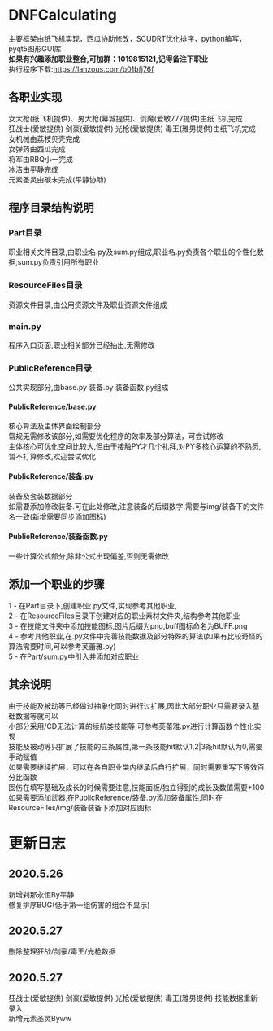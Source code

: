 # DNFCalculating
  主要框架由纸飞机实现，西瓜协助修改，SCUDRT优化排序，python编写，pyqt5图形GUI库<br>
  <b>如果有兴趣添加职业整合,可加群：1019815121,记得备注下职业</b><br>
  执行程序下载:https://lanzous.com/b01bfj76f

## 各职业实现
  女大枪(纸飞机提供)、男大枪(幕城提供)、剑魔(爱敏777提供)由纸飞机完成<br>
  狂战士(爱敏提供) 剑豪(爱敏提供) 光枪(爱敏提供) 毒王(雅男提供)由纸飞机完成<br>
  女机械由荔枝贝壳完成<br>
  女弹药由西瓜完成<br>
  将军由RBQ小一完成<br>
  冰洁由平静完成<br>
  元素圣灵由碳末完成(平静协助)<br>
  
## 程序目录结构说明
### Part目录
  职业相关文件目录,由职业名.py及sum.py组成,职业名.py负责各个职业的个性化数据,sum.py负责引用所有职业<br>

### ResourceFiles目录
  资源文件目录,由公用资源文件及职业资源文件组成<br>
  
### main.py
  程序入口页面,职业相关部分已经抽出,无需修改<br>
  
### PublicReference目录
  公共实现部分,由base.py 装备.py 装备函数.py组成
  
#### PublicReference/base.py
  核心算法及主体界面绘制部分<br>
  常规无需修改该部分,如需要优化程序的效率及部分算法，可尝试修改<br>
  主体核心可优化空间比较大,但由于接触PY才几个礼拜,对PY多核心运算的不熟悉,暂不打算修改,欢迎尝试优化

#### PublicReference/装备.py
  装备及套装数据部分<br>
  如需要添加修改装备.可在此处修改,注意装备的后缀数字,需要与img/装备下的文件名一致(新增需要同步添加图标)

#### PublicReference/装备函数.py
  一些计算公式部分,除非公式出现偏差,否则无需修改<br>


## 添加一个职业的步骤
  1 - 在Part目录下,创建职业.py文件,实现参考其他职业,<br>
  2 - 在ResourceFiles目录下创建对应的职业素材文件夹,结构参考其他职业<br>
  3 - 在技能文件夹中添加技能图标,图片后缀为png,buff图标命名为BUFF.png<br>
  4 - 参考其他职业,在.py文件中完善技能数据及部分特殊的算法(如果有比较奇怪的算法需要时间,可以参考芙蕾雅.py)<br>
  5 - 在Part/sum.py中引入并添加对应职业<br>

## 其余说明
  由于技能及被动等已经做过抽象化同时进行过扩展,因此大部分职业只需要录入基础数据等就可以<br>
  小部分采用/CD无法计算的续航类技能等,可参考芙蕾雅.py进行计算函数个性化实现<br>
  技能及被动等只扩展了技能的三条属性,第一条技能hit默认1,2|3条hit默认为0,需要手动赋值<br>
  如果需要继续扩展，可以在各自职业类内继承后自行扩展，同时需要重写下等效百分比函数<br>
  固伤在填写基础及成长的时候需要注意,技能面板/独立得到的成长及数值需要*100<br>
  如果需要添加武器,在PublicReference/装备.py添加装备属性,同时在ResourceFiles/img/装备装备下添加对应图标
  
# 更新日志
## 2020.5.26
  新增刹那永恒By平静<br>
  修复排序BUG(低于第一组伤害的组合不显示)

## 2020.5.27
  删除整理狂战/剑豪/毒王/光枪数据<br>

## 2020.5.27
  狂战士(爱敏提供) 剑豪(爱敏提供) 光枪(爱敏提供) 毒王(雅男提供) 技能数据重新录入<br>
  新增元素圣灵Byww
